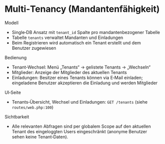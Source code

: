 # Multi‑Tenancy (Mandantenfähigkeit)

Modell
- Single‑DB Ansatz mit `tenant_id` Spalte pro mandantenbezogener Tabelle
- Tabelle `tenants` verwaltet Mandanten und Einladungen
- Beim Registrieren wird automatisch ein Tenant erstellt und dem Benutzer zugewiesen

Bedienung
- Tenant‑Wechsel: Menü „Tenants“ → gelistete Tenants → „Wechseln“
- Mitglieder: Anzeige der Mitglieder des aktuellen Tenants
- Einladungen: Besitzer eines Tenants können via E‑Mail einladen; eingeladene Benutzer akzeptieren die Einladung und werden Mitglieder

UI‑Seite
- Tenants‑Übersicht, Wechsel und Einladungen: `GET /tenants` (siehe `routes/web.php:100`)

Sichtbarkeit
- Alle relevanten Abfragen sind per globalem Scope auf den aktuellen Tenant des eingeloggten Users eingeschränkt (anonyme Benutzer sehen keine Tenant‑Daten).

